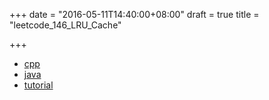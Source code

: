 +++
date = "2016-05-11T14:40:00+08:00"
draft = true
title = "leetcode_146_LRU_Cache"

+++

* [cpp](http://www.hawstein.com/posts/lru-cache-impl.html)
* [java](http://yikun.github.io/2015/04/03/%E5%A6%82%E4%BD%95%E8%AE%BE%E8%AE%A1%E5%AE%9E%E7%8E%B0%E4%B8%80%E4%B8%AALRU-Cache%EF%BC%9F/)
* [tutorial](http://www.cs.uml.edu/~jlu1/doc/codes/lruCache.html)

